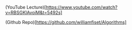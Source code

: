 (YouTube Lecture)[https://www.youtube.com/watch?v=RBSGKlAvoiM&t=5492s]

(Github Repo)[https://github.com/williamfiset/Algorithms]
